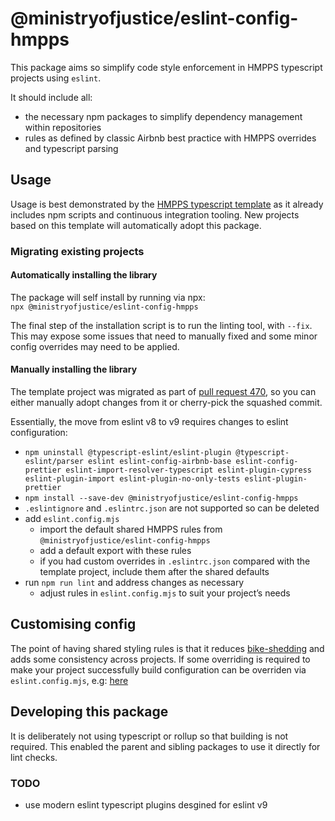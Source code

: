 # @ministryofjustice/eslint-config-hmpps

This package aims so simplify code style enforcement in HMPPS typescript projects using `eslint`.

It should include all:

- the necessary npm packages to simplify dependency management within repositories
- rules as defined by classic Airbnb best practice with HMPPS overrides and typescript parsing

## Usage

Usage is best demonstrated by the [HMPPS typescript template](https://github.com/ministryofjustice/hmpps-template-typescript)
as it already includes npm scripts and continuous integration tooling.
New projects based on this template will automatically adopt this package.

### Migrating existing projects


#### Automatically installing the library

The package will self install by running via npx:  
`npx @ministryofjustice/eslint-config-hmpps`

The final step of the installation script is to run the linting tool, with `--fix`.
This may expose some issues that need to manually fixed and some minor config overrides may need to be applied.

#### Manually installing the library

The template project was migrated as part of [pull request 470](https://github.com/ministryofjustice/hmpps-template-typescript/pull/470),
so you can either manually adopt changes from it or cherry-pick the squashed commit.

Essentially, the move from eslint v8 to v9 requires changes to eslint configuration:

- `npm uninstall @typescript-eslint/eslint-plugin @typescript-eslint/parser eslint eslint-config-airbnb-base eslint-config-prettier eslint-import-resolver-typescript eslint-plugin-cypress eslint-plugin-import eslint-plugin-no-only-tests eslint-plugin-prettier`
- `npm install --save-dev @ministryofjustice/eslint-config-hmpps`
- `.eslintignore` and `.eslintrc.json` are not supported so can be deleted
- add `eslint.config.mjs`
  - import the default shared HMPPS rules from `@ministryofjustice/eslint-config-hmpps`
  - add a default export with these rules
  - if you had custom overrides in `.eslintrc.json` compared with the template project,
    include them after the shared defaults
- run `npm run lint` and address changes as necessary
  - adjust rules in `eslint.config.mjs` to suit your project’s needs

## Customising config

The point of having shared styling rules is that it reduces [bike-shedding](https://en.wiktionary.org/wiki/bikeshedding#:~:text=(file)-,Noun,Procrastination.) and adds some consistency across projects.
If some overriding is required to make your project successfully build configuration can be overriden via `eslint.config.mjs`, e.g: [here](https://github.com/ministryofjustice/hmpps-assess-for-early-release-ui/blob/47adef8af84e823e9d232ccb717830aabec93236/eslint.config.mjs)

## Developing this package

It is deliberately not using typescript or rollup so that building is not required.
This enabled the parent and sibling packages to use it directly for lint checks.

### TODO

- use modern eslint typescript plugins desgined for eslint v9
